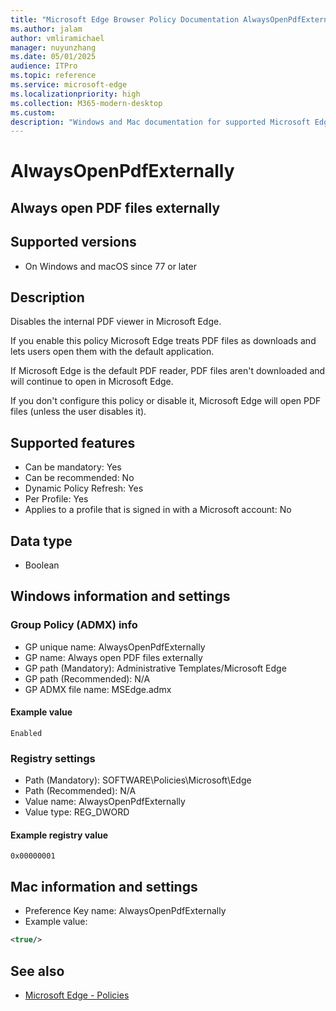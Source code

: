 ```yaml
---
title: "Microsoft Edge Browser Policy Documentation AlwaysOpenPdfExternally"
ms.author: jalam
author: vmliramichael
manager: nuyunzhang
ms.date: 05/01/2025
audience: ITPro
ms.topic: reference
ms.service: microsoft-edge
ms.localizationpriority: high
ms.collection: M365-modern-desktop
ms.custom:
description: "Windows and Mac documentation for supported Microsoft Edge Browser policy: Always open PDF files externally"
---
```


<!--THIS FILE IS AUTOMATICALLY GENERATED. MANUAL CHANGES WILL BE OVERWRITTEN.-->
<!--Please contact the Microsoft Edge Manageability team with any questions.-->

# AlwaysOpenPdfExternally

## Always open PDF files externally


## Supported versions

- On Windows and macOS since 77 or later

## Description

Disables the internal PDF viewer in Microsoft Edge.

If you enable this policy Microsoft Edge treats PDF files as downloads and lets users open them with the default application.

If Microsoft Edge is the default PDF reader, PDF files aren't downloaded and will continue to open in Microsoft Edge.

If you don't configure this policy or disable it, Microsoft Edge will open PDF files (unless the user disables it).

## Supported features

- Can be mandatory: Yes
- Can be recommended: No
- Dynamic Policy Refresh: Yes
- Per Profile: Yes
- Applies to a profile that is signed in with a Microsoft account: No

## Data type

- Boolean

## Windows information and settings

### Group Policy (ADMX) info

- GP unique name: AlwaysOpenPdfExternally
- GP name: Always open PDF files externally
- GP path (Mandatory): Administrative Templates/Microsoft Edge
- GP path (Recommended): N/A
- GP ADMX file name: MSEdge.admx

#### Example value

```
Enabled
```

### Registry settings

- Path (Mandatory): SOFTWARE\Policies\Microsoft\Edge
- Path (Recommended): N/A
- Value name: AlwaysOpenPdfExternally
- Value type: REG_DWORD

#### Example registry value

```
0x00000001
```


## Mac information and settings

- Preference Key name: AlwaysOpenPdfExternally
- Example value:

```xml
<true/>
```

## See also
- [Microsoft Edge - Policies](../microsoft-edge-policies.md)
